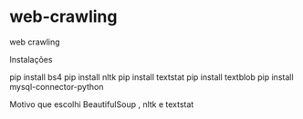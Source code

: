 # web-crawling
web crawling



Instalações

pip install bs4
pip install nltk
pip install textstat
pip install textblob
pip install mysql-connector-python


Motivo que escolhi BeautifulSoup , nltk e textstat